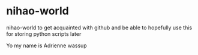 # nihao-world
nihao-world to get acquainted with github and be able to hopefully use this for storing python scripts later


Yo my name is Adrienne wassup
